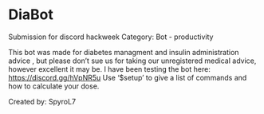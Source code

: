 # DiaBot
Submission for discord hackweek 
Category: Bot - productivity

This bot was made for diabetes managment and insulin administration advice , but please don’t sue us for taking our unregistered medical advice, however excellent it may be.
I have been testing the bot here: https://discord.gg/hVpNR5u
Use ‘$setup’ to give a list of commands and how to calculate your dose.

Created by: SpyroL7
